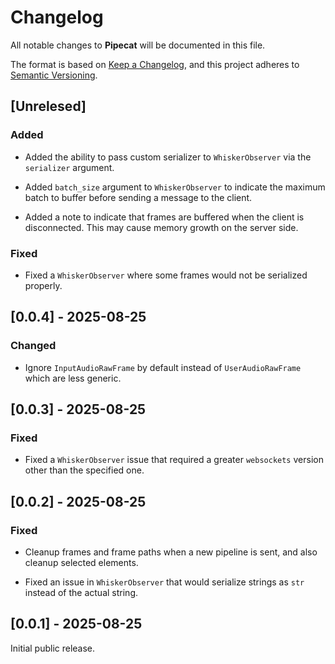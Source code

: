 # Changelog

All notable changes to **Pipecat** will be documented in this file.

The format is based on [Keep a Changelog](https://keepachangelog.com/en/1.0.0/),
and this project adheres to [Semantic Versioning](https://semver.org/spec/v2.0.0.html).

## [Unrelesed]

### Added

- Added the ability to pass custom serializer to `WhiskerObserver` via the
  `serializer` argument.

- Added `batch_size` argument to `WhiskerObserver` to indicate the maximum batch
  to buffer before sending a message to the client.

- Added a note to indicate that frames are buffered when the client is
  disconnected. This may cause memory growth on the server side.

### Fixed

- Fixed a `WhiskerObserver` where some frames would not be serialized properly.

## [0.0.4] - 2025-08-25

### Changed

- Ignore `InputAudioRawFrame` by default instead of `UserAudioRawFrame` which
  are less generic.

## [0.0.3] - 2025-08-25

### Fixed

- Fixed a `WhiskerObserver` issue that required a greater `websockets` version
  other than the specified one.

## [0.0.2] - 2025-08-25

### Fixed

- Cleanup frames and frame paths when a new pipeline is sent, and also cleanup
  selected elements.

- Fixed an issue in `WhiskerObserver` that would serialize strings as `str`
  instead of the actual string.

## [0.0.1] - 2025-08-25

Initial public release.
